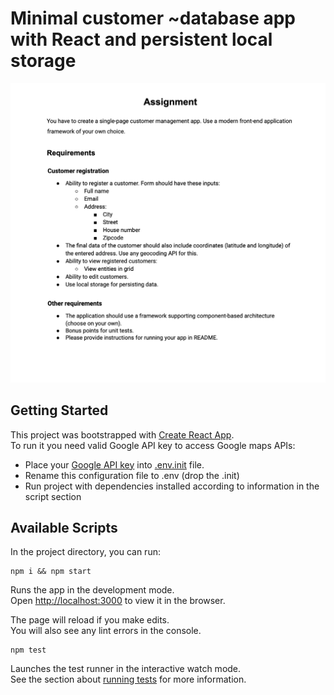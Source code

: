 # Minimal customer ~database app with React and persistent local storage

![Alt text](technical-requirements.png?raw=true 'Technical requirements')

## Getting Started

This project was bootstrapped with [Create React App](https://github.com/facebook/create-react-app).  
To run it you need valid Google API key to access Google maps APIs:

-   Place your [Google API key](https://developers.google.com/maps/documentation/javascript/get-api-key) into
    [.env.init](.env.init) file.
-   Rename this configuration file to .env (drop the .init)
-   Run project with dependencies installed according to information in the script section

## Available Scripts

In the project directory, you can run:

```
npm i && npm start
```

Runs the app in the development mode.\
Open [http://localhost:3000](http://localhost:3000) to view it in the browser.

The page will reload if you make edits.\
You will also see any lint errors in the console.

```
npm test
```

Launches the test runner in the interactive watch mode.\
See the section about [running tests](https://facebook.github.io/create-react-app/docs/running-tests) for more information.

